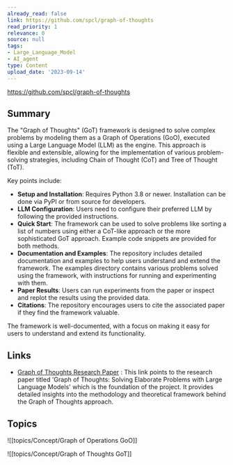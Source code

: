```yaml
---
already_read: false
link: https://github.com/spcl/graph-of-thoughts
read_priority: 1
relevance: 0
source: null
tags:
- Large_Language_Model
- AI_agent
type: Content
upload_date: '2023-09-14'
---
```


https://github.com/spcl/graph-of-thoughts
## Summary

The "Graph of Thoughts" (GoT) framework is designed to solve complex problems by modeling them as a Graph of Operations (GoO), executed using a Large Language Model (LLM) as the engine. This approach is flexible and extensible, allowing for the implementation of various problem-solving strategies, including Chain of Thought (CoT) and Tree of Thought (ToT).

Key points include:

- **Setup and Installation**: Requires Python 3.8 or newer. Installation can be done via PyPI or from source for developers.
- **LLM Configuration**: Users need to configure their preferred LLM by following the provided instructions.
- **Quick Start**: The framework can be used to solve problems like sorting a list of numbers using either a CoT-like approach or the more sophisticated GoT approach. Example code snippets are provided for both methods.
- **Documentation and Examples**: The repository includes detailed documentation and examples to help users understand and extend the framework. The examples directory contains various problems solved using the framework, with instructions for running and experimenting with them.
- **Paper Results**: Users can run experiments from the paper or inspect and replot the results using the provided data.
- **Citations**: The repository encourages users to cite the associated paper if they find the framework valuable.

The framework is well-documented, with a focus on making it easy for users to understand and extend its functionality.
## Links

- [Graph of Thoughts Research Paper](https://arxiv.org/pdf/2308.09687.pdf) : This link points to the research paper titled 'Graph of Thoughts: Solving Elaborate Problems with Large Language Models' which is the foundation of the project. It provides detailed insights into the methodology and theoretical framework behind the Graph of Thoughts approach.

## Topics

![[topics/Concept/Graph of Operations GoO]]

![[topics/Concept/Graph of Thoughts GoT]]